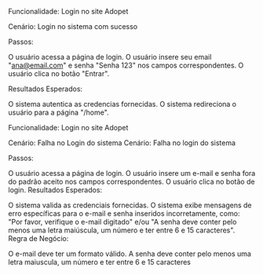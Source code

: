 Funcionalidade: Login no site Adopet

Cenário: Login no sistema com sucesso 

Passos:  

O usuário acessa a página de login.
O usuário insere seu email "ana@email.com" e senha "Senha 123" nos campos correspondentes.
O usuário clica no botão "Entrar".

Resultados Esperados: 

O sistema autentica as credencias fornecidas.
O sistema redireciona o usuário para a página "/home".

Funcionalidade: Login no site Adopet

Cenário: Falha no Login do sistema
Cenário: Falha no login do sistema

Passos:

O usuário acessa a página de login.
O usuário insere um e-mail e senha fora do padrão aceito nos campos correspondentes.
O usuário clica no botão de login.
Resultados Esperados:

O sistema valida as credenciais fornecidas.
O sistema exibe mensagens de erro específicas para o e-mail e senha inseridos incorretamente, como: "Por favor, verifique o e-mail digitado" e/ou "A senha deve conter pelo menos uma letra maiúscula, um número e ter entre 6 e 15 caracteres".
Regra de Negócio:

O e-mail deve ter um formato válido.
A senha deve conter pelo menos uma letra maiuscula, um número e ter entre 6 e 15 caracteres